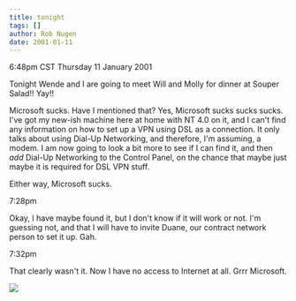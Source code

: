 ```yaml
---
title: tonight
tags: []
author: Rob Nugen
date: 2001-01-11
---
```


<title>Microsoft Sucks</title>
<p class=date>6:48pm CST Thursday 11 January 2001</p>

<p>Tonight Wende and I are going to meet Will and Molly for dinner at
Souper Salad!!  Yay!!</p>

<p>Microsoft sucks.  Have I mentioned that?  Yes, Microsoft sucks
sucks sucks.  I've got my new-ish machine here at home with NT 4.0 on
it, and I can't find any information on how to set up a VPN using DSL
as a connection.  It only talks about using Dial-Up Networking, and
therefore, I'm assuming, a modem.  I am now going to look a bit more
to see if I can find it, and then <em>add</em> Dial-Up Networking to
the Control Panel, on the chance that maybe just maybe it is required
for DSL VPN stuff.</p>

<p>Either way, Microsoft sucks.</p>

<p class=date>7:28pm</p>

<p>Okay, I have maybe found it, but I don't know if it will work or
not.  I'm guessing not, and that I will have to invite Duane, our
contract network person to set it up.  Gah.</p>

<p class=date>7:32pm</p>

<p>That clearly wasn't it.  Now I have no access to Internet at
all.  Grrr Microsoft.</p>

<p><img src='/images/rob/wL-ROB.gif'/></p>

